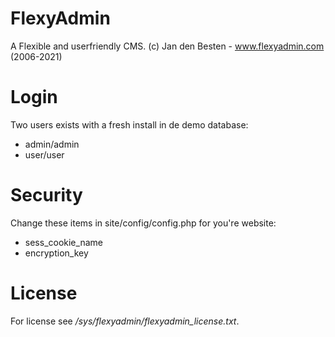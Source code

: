 # FlexyAdmin

A Flexible and userfriendly CMS.
(c) Jan den Besten - www.flexyadmin.com (2006-2021)

# Login

Two users exists with a fresh install in de demo database:

- admin/admin
- user/user

# Security

Change these items in site/config/config.php for you're website:
- sess_cookie_name
- encryption_key

# License

For license see */sys/flexyadmin/flexyadmin_license.txt*.
